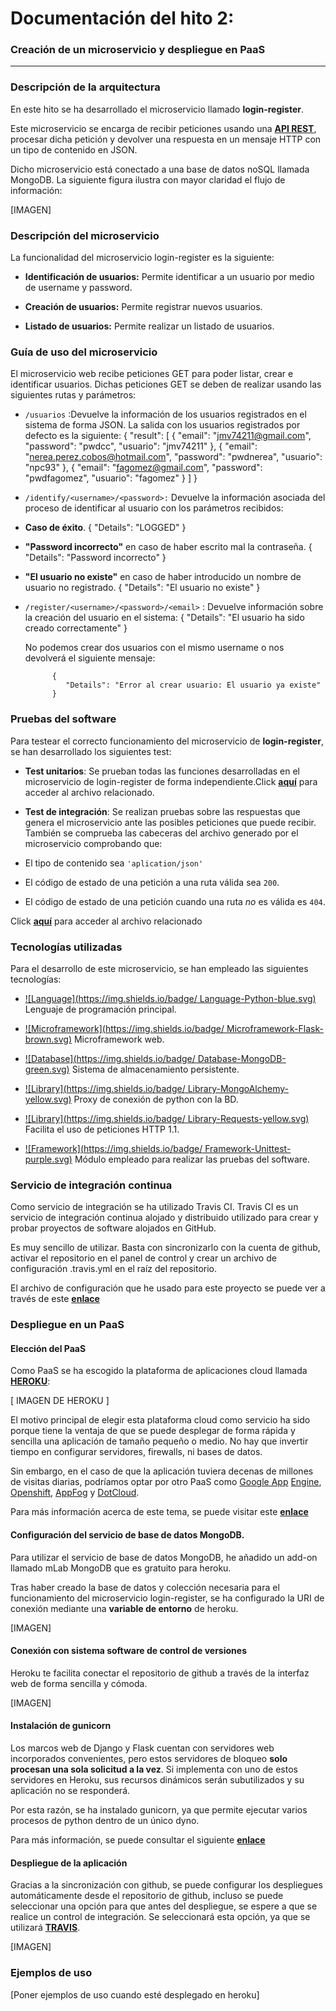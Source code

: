 
# Documentación del hito 2:

### Creación de un microservicio y despliegue en PaaS

---

### Descripción de la arquitectura

En este hito se ha desarrollado el microservicio llamado **login-register**.

Este microservicio se encarga de recibir peticiones usando una **[API REST](https://www.mulesoft.com/resources/api/restful-api)**, procesar dicha petición y devolver una respuesta en un mensaje HTTP con un tipo de contenido en JSON.

Dicho microservicio está conectado a una base de datos noSQL llamada MongoDB. La siguiente figura ilustra con mayor claridad el flujo de información:  

[IMAGEN]

### Descripción del microservicio

La funcionalidad del microservicio login-register es la siguiente:

 - **Identificación de usuarios:** Permite identificar a un usuario por medio de username y password.

 - **Creación de usuarios:** Permite registrar nuevos usuarios.

 - **Listado de usuarios:** Permite realizar un listado de usuarios.

### Guía de uso del microservicio

 El microservicio web recibe peticiones GET para poder listar, crear e identificar usuarios. Dichas peticiones GET se deben de realizar usando las siguientes rutas y parámetros:

  - `/usuarios` :Devuelve la información de los usuarios registrados en el sistema de forma JSON. La salida con los usuarios registrados por defecto es la siguiente:
         {
            "result": [
               {
                "email": "jmv74211@gmail.com",
                "password": "pwdcc",
                "usuario": "jmv74211"
               },
               {
                "email": "nerea.perez.cobos@hotmail.com",
                "password": "pwdnerea",
                "usuario": "npc93"
               },
               {
                "email": "fagomez@gmail.com",
                "password": "pwdfagomez",
                "usuario": "fagomez"
               }
            ]
         }


  - `/identify/<username>/<password>:` Devuelve la información asociada del proceso de identificar al usuario con los parámetros recibidos:

   - **Caso de éxito**.
            {
               "Details": "LOGGED"
            }

   - **"Password incorrecto"** en caso de haber escrito mal la contraseña.
            {
               "Details": "Password incorrecto"
            }

   - **"El usuario no existe"** en caso de haber introducido un nombre de usuario no registrado.
            {
               "Details": "El usuario no existe"
            }


- `/register/<username>/<password>/<email>` : Devuelve información sobre la creación del usuario en el sistema:
            {
               "Details": "El usuario ha sido creado correctamente"
            }

   No podemos crear dos usuarios con el mismo username o nos devolverá el siguiente mensaje:

            {
               "Details": "Error al crear usuario: El usuario ya existe"
            }

### Pruebas del software

Para testear el correcto funcionamiento del microservicio de **login-register**, se han desarrollado
los siguientes test:
 - **Test unitarios**: Se prueban todas las funciones desarrolladas en el microservicio de login-register de forma independiente.Click **[aquí]()** para acceder al archivo relacionado.

 - **Test de integración**: Se realizan pruebas sobre las respuestas que genera el microservicio ante las posibles peticiones que puede recibir. También se comprueba las cabeceras del archivo generado por el microservicio comprobando que:
  - El tipo de contenido sea ``'aplication/json'``
  - El código de estado de una petición a una ruta válida sea `200`.
  - El código de estado de una petición cuando una ruta *no* es válida es `404`.

 Click **[aquí]()** para acceder al archivo relacionado

### Tecnologías utilizadas
Para el desarrollo de este microservicio, se han empleado las siguientes tecnologías:
- [![Language](https://img.shields.io/badge/ Language-Python-blue.svg)](https://www.python.org/) Lenguaje de programación principal.

- [![Microframework](https://img.shields.io/badge/ Microframework-Flask-brown.svg)](http://flask.pocoo.org/) Microframework web.

-  [![Database](https://img.shields.io/badge/ Database-MongoDB-green.svg)](https://www.mongodb.com/es) Sistema de almacenamiento persistente.

- [![Library](https://img.shields.io/badge/ Library-MongoAlchemy-yellow.svg)](https://pythonhosted.org/Flask-MongoAlchemy/) Proxy de conexión de python con la BD.

-  [![Library](https://img.shields.io/badge/ Library-Requests-yellow.svg)](http://docs.python-requests.org/en/master/) Facilita el uso de peticiones HTTP 1.1.

-  [![Framework](https://img.shields.io/badge/ Framework-Unittest-purple.svg)](https://docs.python.org/3/library/unittest.html) Módulo empleado para realizar las pruebas del software.

### Servicio de integración continua

Como servicio de integración se ha utilizado Travis CI. Travis CI es un servicio de integración continua alojado y distribuido utilizado para crear y probar proyectos de software alojados en GitHub.

Es muy sencillo de utilizar. Basta con sincronizarlo con la cuenta de github, activar el repositorio en el panel de control y crear un archivo de configuración .travis.yml en el raíz del repositorio.

El archivo de configuración que he usado para este proyecto se puede ver a través de este **[enlace]()**

### Despliegue en un PaaS

#### Elección del PaaS

Como PaaS se ha escogido la plataforma de aplicaciones cloud llamada **[HEROKU](https://www.heroku.com/)**:

[ IMAGEN DE HEROKU ]

El motivo principal de elegir esta plataforma cloud como servicio ha sido porque tiene la ventaja de que se puede desplegar de forma rápida y sencilla una aplicación de tamaño pequeño o medio. No hay que invertir tiempo en configurar servidores, firewalls, ni bases de datos.

Sin embargo, en el caso de que la aplicación tuviera decenas de millones de visitas diarias, podríamos optar por otro PaaS como [Google App](https://cloud.google.com/appengine/docs/) [Engine](https://cloud.google.com/appengine/docs/), [Openshift](https://www.openshift.com/), [AppFog](https://www.appfog.com) y [DotCloud](https://www.dotcloud.com).

Para más información acerca de este tema, se puede visitar este **[enlace](https://bbvaopen4u.com/es/actualidad/cual-es-el-mejor-servicio-en-la-nube-para-desarrolladores-amazon-web-services-heroku-y)**

####  Configuración del servicio de base de datos MongoDB.

Para utilizar el servicio de base de datos MongoDB, he añadido un add-on llamado mLab MongoDB que es gratuito para heroku.

Tras haber creado la base de datos y colección necesaria para el funcionamiento del microservicio login-register, se ha configurado la URI de conexión mediante una **variable de entorno** de heroku.

[IMAGEN]

#### Conexión con sistema software de control de versiones

Heroku te facilita conectar el repositorio de github a través de la interfaz web de forma sencilla y cómoda.

[IMAGEN]

#### Instalación de gunicorn

Los marcos web de Django y Flask cuentan con servidores web incorporados convenientes, pero estos servidores de bloqueo **solo procesan una sola solicitud a la vez**. Si implementa con uno de estos servidores en Heroku, sus recursos dinámicos serán subutilizados y su aplicación no se responderá.

Por esta razón, se ha instalado gunicorn, ya que permite ejecutar varios procesos de python dentro de un único dyno.

Para más información, se puede consultar el siguiente **[enlace](https://devcenter.heroku.com/articles/python-gunicorn)**

#### Despliegue de la aplicación

Gracias a la sincronización con github, se puede configurar los despliegues automáticamente desde el repositorio de github, incluso se puede seleccionar una opción para que antes del despliegue, se espere a que se realice un control de integración. Se seleccionará esta opción, ya que se utilizará **[TRAVIS](https://travis-ci.org/)**.

[IMAGEN]

### Ejemplos de uso

[Poner ejemplos de uso cuando esté desplegado en heroku]
